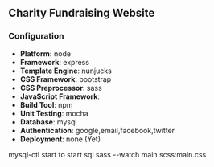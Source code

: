 ## Charity Fundraising Website

### Configuration
- **Platform:** node
- **Framework**: express
- **Template Engine**: nunjucks
- **CSS Framework**: bootstrap
- **CSS Preprocessor**: sass
- **JavaScript Framework**: 
- **Build Tool**: npm
- **Unit Testing**: mocha
- **Database**: mysql
- **Authentication**: google,email,facebook,twitter
- **Deployment**: none (Yet)

mysql-ctl start to start sql
sass --watch main.scss:main.css
